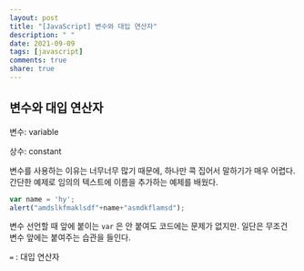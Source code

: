 ```yaml
---
layout: post
title: "[JavaScript] 변수와 대입 연산자"
description: " "
date: 2021-09-09
tags: [javascript]
comments: true
share: true
---
```


## **변수와 대입 연산자**

변수: variable

상수: constant

변수를 사용하는 이유는 너무너무 많기 때문에, 하나만 콕 집어서 말하기가 매우 어렵다. 간단한 예제로 임의의 텍스트에 이름을 추가하는 예제를 배웠다.

```jsx
var name = 'hy';
alert("amdslkfmaklsdf"+name+"asmdkflamsd");
```

변수 선언할 때 앞에 붙이는 `var` 은 안 붙여도 코드에는 문제가 없지만. 일단은 무조건 변수 앞에는 붙여주는 습관을 들인다.

`=` : 대입 연산자